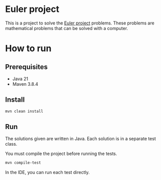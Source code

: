 # Euler project

This is a project to solve the [Euler project](https://projecteuler.net/) problems.
These problems are mathematical problems that can be solved with a computer.

# How to run

## Prerequisites

- Java 21
- Maven 3.8.4

## Install

```bash
mvn clean install
```

## Run
The solutions given are written in Java.
Each solution is in a separate test class.

You must compile the project before running the tests.

```bash
mvn compile-test
```

In the IDE, you can run each test directly.
